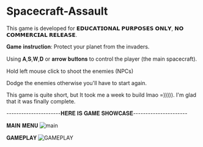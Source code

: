 # Spacecraft-Assault

This game is developed for 𝗘𝗗𝗨𝗖𝗔𝗧𝗜𝗢𝗡𝗔𝗟 𝗣𝗨𝗥𝗣𝗢𝗦𝗘𝗦 𝗢𝗡𝗟𝗬, 𝗡𝗢 𝗖𝗢𝗠𝗠𝗘𝗥𝗖𝗜𝗔𝗟 𝗥𝗘𝗟𝗘𝗔𝗦𝗘.

𝐆𝐚𝐦𝐞 𝐢𝐧𝐬𝐭𝐫𝐮𝐜𝐭𝐢𝐨𝐧: Protect your planet from the invaders.

Using 𝐀,𝐒,𝐖,𝐃 or 𝐚𝐫𝐫𝐨𝐰 𝐛𝐮𝐭𝐭𝐨𝐧𝐬 to control the player (the main spacecraft).

Hold left mouse click to shoot the enemies (NPCs) 

Dodge the enemies otherwise you'll have to start again.

This game is quite short, but It took me a week to build lmao =))))). I'm glad that it was finally complete.

----------------------𝐇𝐄𝐑𝐄 𝐈𝐒 𝐆𝐀𝐌𝐄 𝐒𝐇𝐎𝐖𝐂𝐀𝐒𝐄----------------------

𝐌𝐀𝐈𝐍 𝐌𝐄𝐍𝐔
![main](https://user-images.githubusercontent.com/97457787/153487634-97c80e49-0949-4999-9f6e-db1bb117cc9f.png)

𝐆𝐀𝐌𝐄𝐏𝐋𝐀𝐘
![GAMEPLAY](https://user-images.githubusercontent.com/97457787/153487840-7ea92176-6b50-475d-822d-df29b3ea098a.png)


